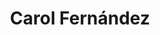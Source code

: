 ---
layout: autor
title: Carol Fernández
posicion: 
generosAutor: 
FantasíapaisAutor: Perú
imagenAutor:
---